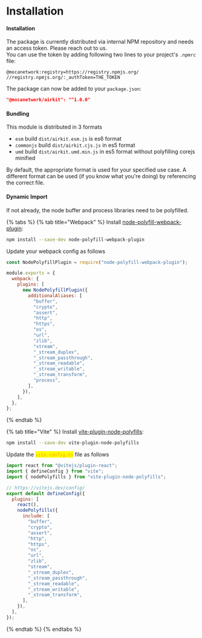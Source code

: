 # Installation

#### Installation

The package is currently distributed via internal NPM repository and needs an access token. Please reach out to us.\
You can use the token by adding following two lines to your project's `.npmrc` file:

```
@mocanetwork:registry=https://registry.npmjs.org/
//registry.npmjs.org/:_authToken=THE_TOKEN
```

The package can now be added to your `package.json`:

```json
"@mocanetwork/airkit": "^1.0.0"
```

#### Bundling

This module is distributed in 3 formats

* `esm` build `dist/airkit.esm.js` is es6 format
* `commonjs` build `dist/airkit.cjs.js` in es5 format
* `umd` build `dist/airkit.umd.min.js` in es5 format without polyfilling corejs minified

By default, the appropriate format is used for your specified use case. A different format can be used (if you know what you're doing) by referencing the correct file.

#### Dynamic Import

If not already, the node buffer and process libraries need to be polyfilled.

{% tabs %}
{% tab title="Webpack" %}
Install [node-polyfill-webpack-plugin](https://www.npmjs.com/package/node-polyfill-webpack-plugin):

```sh
npm install --save-dev node-polyfill-webpack-plugin
```

Update your webpack config as follows

```javascript
const NodePolyfillPlugin = require("node-polyfill-webpack-plugin");

module.exports = {
  webpack: {
    plugins: [
      new NodePolyfillPlugin({
        additionalAliases: [
          "buffer",
          "crypto",
          "assert",
          "http",
          "https",
          "os",
          "url",
          "zlib",
          "stream",
          "_stream_duplex",
          "_stream_passthrough",
          "_stream_readable",
          "_stream_writable",
          "_stream_transform",
          "process",
        ],
      }),
    ],
  },
};
```
{% endtab %}

{% tab title="Vite" %}
Install [vite-plugin-node-polyfills](https://www.npmjs.com/package/vite-plugin-node-polyfills):

```sh
npm install --save-dev vite-plugin-node-polyfills
```

Update the <mark style="color:orange;">`vite.config.ts`</mark> file as follows

```javascript
import react from "@vitejs/plugin-react";
import { defineConfig } from "vite";
import { nodePolyfills } from "vite-plugin-node-polyfills";

// https://vitejs.dev/config/
export default defineConfig({
  plugins: [
    react(),
    nodePolyfills({
      include: [
        "buffer",
        "crypto",
        "assert",
        "http",
        "https",
        "os",
        "url",
        "zlib",
        "stream",
        "_stream_duplex",
        "_stream_passthrough",
        "_stream_readable",
        "_stream_writable",
        "_stream_transform",
      ],
    }),
  ],
});

```
{% endtab %}
{% endtabs %}





